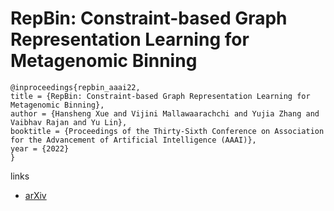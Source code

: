# RepBin: Constraint-based Graph Representation Learning for Metagenomic Binning

```
@inproceedings{repbin_aaai22,
title = {RepBin: Constraint-based Graph Representation Learning for Metagenomic Binning},
author = {Hansheng Xue and Vijini Mallawaarachchi and Yujia Zhang and Vaibhav Rajan and Yu Lin},
booktitle = {Proceedings of the Thirty-Sixth Conference on Association for the Advancement of Artificial Intelligence (AAAI)},
year = {2022}
}
```

links
- [arXiv](https://arxiv.org/abs/2112.11696)
